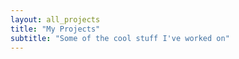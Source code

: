 ```yaml
---
layout: all_projects 
title: "My Projects"
subtitle: "Some of the cool stuff I've worked on"
---
```


